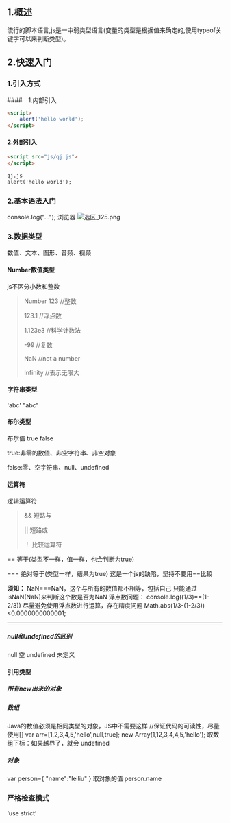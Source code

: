 ## 1.概述

流行的脚本语言,js是一中弱类型语言(变量的类型是根据值来确定的,使用typeof关键字可以来判断类型)。

## 2.快速入门

### 1.引入方式

####　1.内部引入

```html
<script>
	alert('hello world');
</script>
```
#### 2.外部引入

```html
<script src="js/qj.js">
</script>

qj.js
alert('hello world');
```
### 2.基本语法入门

console.log("...");
浏览器
![选区_125.png](https://i.loli.net/2021/03/02/PSKtH56Eubf3Mxy.png)

### 3.数据类型

数值、文本、图形、音频、视频

#### Number数值类型

js不区分小数和整数

> Number 123 //整数
>
> 123.1 //浮点数
>
> 1.123e3 //科学计数法
>
> -99 //复数
>
> NaN //not a number
>
> Infinity //表示无限大

#### 字符串类型

 'abc' "abc"

#### 布尔类型

布尔值 true false

true:非零的数值、非空字符串、非空对象

false:零、空字符串、null、undefined

#### 运算符

逻辑运算符

>  && 短路与
>
> || 短路或
>
> ！ 比较运算符

== 等于(类型不一样，值一样，也会判断为true) 

=== 绝对等于(类型一样，结果为true) 这是一个js的缺陷，坚持不要用==比较

**须知：**
NaN===NaN，这个与所有的数值都不相等，包括自己
只能通过isNaN(NaN)来判断这个数是否为NaN
浮点数问题：
console.log((1/3)==(1-2/3))
尽量避免使用浮点数进行运算，存在精度问题
Math.abs(1/3-(1-2/3))<0.0000000000001;

******
##### null和undefined的区别
null 空
undefined 未定义

#### 引用类型

##### 所有new出来的对象

##### 数组
Java的数值必须是相同类型的对象，JS中不需要这样
//保证代码的可读性，尽量使用[]
var arr=[1,2,3,4,5,'hello',null,true];
new Array(1,12,3,4,4,5,'hello');
取数组下标：如果越界了，就会 undefined

##### 对象
var person={
"name":"leiliu"
}
取对象的值
person.name
### 严格检查模式
‘use strict’